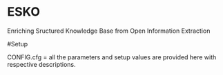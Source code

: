 # ESKO
Enriching Sructured Knowledge Base from Open Information Extraction


#Setup

CONFIG.cfg = all the parameters and setup values are provided here with respective descriptions.

